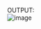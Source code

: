 OUTPUT:
<br>
![image](https://github.com/user-attachments/assets/c775a201-7445-416c-905c-78bf44955826)
